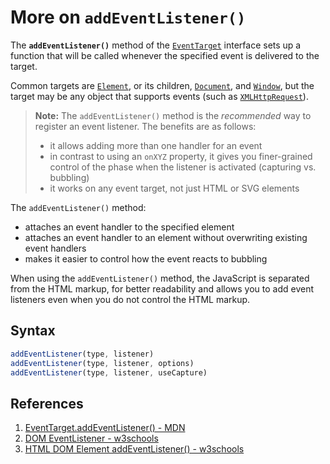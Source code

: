# More on `addEventListener()`

The **`addEventListener()`** method of the [`EventTarget`](https://developer.mozilla.org/en-US/docs/Web/API/EventTarget) interface sets up a function that will be called whenever the specified event is delivered to the target.

Common targets are [`Element`](https://developer.mozilla.org/en-US/docs/Web/API/Element), or its children, [`Document`](https://developer.mozilla.org/en-US/docs/Web/API/Document), and [`Window`](https://developer.mozilla.org/en-US/docs/Web/API/Window), but the target may be any object that supports events (such as [`XMLHttpRequest`](https://developer.mozilla.org/en-US/docs/Web/API/XMLHttpRequest)).

> **Note:** The `addEventListener()` method is the *recommended* way to register an event listener. The benefits are as follows:
>
> - it allows adding more than one handler for an event
> - in contrast to using an `onXYZ` property, it gives you finer-grained control of the phase when the listener is activated (capturing vs. bubbling)
> - it works on any event target, not just HTML or SVG elements

The `addEventListener()` method:

- attaches an event handler to the specified element
- attaches an event handler to an element without overwriting existing event handlers
- makes it easier to control how the event reacts to bubbling

When using the `addEventListener()` method, the JavaScript is separated from the HTML markup, for better readability and allows you to add event listeners even when you do not control the HTML markup.

## Syntax

```js
addEventListener(type, listener)
addEventListener(type, listener, options)
addEventListener(type, listener, useCapture)
```



## References

1. [EventTarget.addEventListener() - MDN](https://developer.mozilla.org/en-US/docs/Web/API/EventTarget/addEventListener)
2. [DOM EventListener - w3schools](https://www.w3schools.com/js/js_htmldom_eventlistener.asp)
3. [HTML DOM Element addEventListener() - w3schools](https://www.w3schools.com/jsref/met_element_addeventlistener.asp)